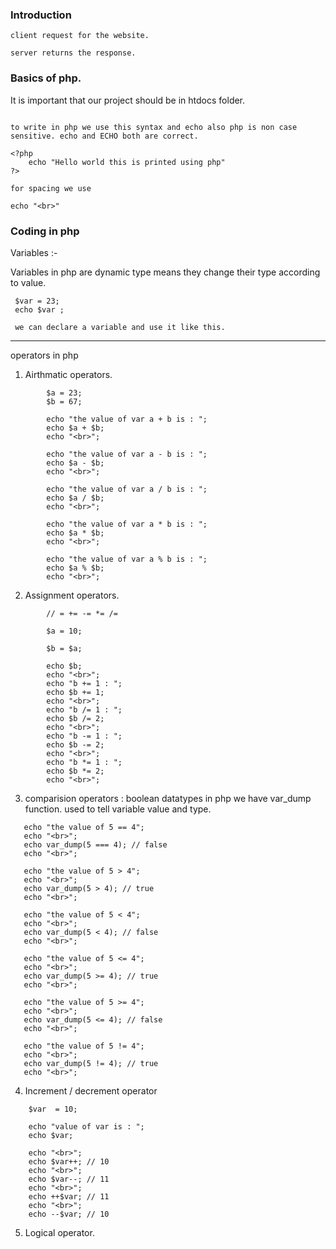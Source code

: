 ### Introduction

```
client request for the website.

server returns the response.

```

### Basics of php.

It is important that our project should be in htdocs folder.

```

to write in php we use this syntax and echo also php is non case sensitive. echo and ECHO both are correct.

<?php
    echo "Hello world this is printed using php"
?>

for spacing we use

echo "<br>"

```

### Coding in php

Variables :-

Variables in php are dynamic type means they change their type according to value.

```
 $var = 23;
 echo $var ;

 we can declare a variable and use it like this.

```

---

operators in php

1. Airthmatic operators.
```
        $a = 23;
        $b = 67;

        echo "the value of var a + b is : ";
        echo $a + $b;
        echo "<br>";

        echo "the value of var a - b is : ";
        echo $a - $b;
        echo "<br>";

        echo "the value of var a / b is : ";
        echo $a / $b;
        echo "<br>";

        echo "the value of var a * b is : ";
        echo $a * $b;
        echo "<br>";

        echo "the value of var a % b is : ";
        echo $a % $b;
        echo "<br>";

```

2. Assignment operators.

```
        // = += -= *= /=

        $a = 10;

        $b = $a;

        echo $b;
        echo "<br>";
        echo "b += 1 : ";
        echo $b += 1;
        echo "<br>";
        echo "b /= 1 : ";
        echo $b /= 2;
        echo "<br>";
        echo "b -= 1 : ";
        echo $b -= 2;
        echo "<br>";
        echo "b *= 1 : ";
        echo $b *= 2;
        echo "<br>";
```

3.  comparision operators : boolean datatypes
 in php we have var_dump function. used to tell variable value and type.

 ```
    echo "the value of 5 == 4";
    echo "<br>";
    echo var_dump(5 === 4); // false
    echo "<br>";

    echo "the value of 5 > 4";
    echo "<br>";
    echo var_dump(5 > 4); // true
    echo "<br>";

    echo "the value of 5 < 4";
    echo "<br>";
    echo var_dump(5 < 4); // false
    echo "<br>";

    echo "the value of 5 <= 4";
    echo "<br>";
    echo var_dump(5 >= 4); // true
    echo "<br>";

    echo "the value of 5 >= 4";
    echo "<br>";
    echo var_dump(5 <= 4); // false
    echo "<br>";

    echo "the value of 5 != 4";
    echo "<br>";
    echo var_dump(5 != 4); // true
    echo "<br>";
```

4.  Increment / decrement operator

```
    $var  = 10;

    echo "value of var is : ";
    echo $var;

    echo "<br>";
    echo $var++; // 10
    echo "<br>";
    echo $var--; // 11
    echo "<br>";
    echo ++$var; // 11
    echo "<br>";
    echo --$var; // 10
```

5. Logical operator.



